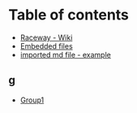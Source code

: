# Table of contents

* [Raceway - Wiki](README.md)
* [Embedded files](embedded-files.md)
* [imported md file - example](mdfile.md)

## g

* [Group1](g/g1.md)

